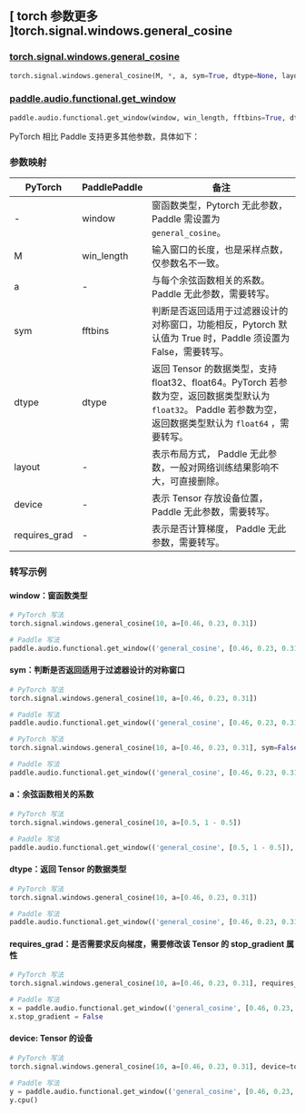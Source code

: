 ## [ torch 参数更多 ]torch.signal.windows.general_cosine
### [torch.signal.windows.general_cosine](https://pytorch.org/docs/stable/generated/torch.signal.windows.general_cosine.html)

```python
torch.signal.windows.general_cosine(M, *, a, sym=True, dtype=None, layout=torch.strided, device=None, requires_grad=False)
```

### [paddle.audio.functional.get_window](https://www.paddlepaddle.org.cn/documentation/docs/zh/2.6/api/paddle/audio/functional/get_window_cn.html#get-window)

```python
paddle.audio.functional.get_window(window, win_length, fftbins=True, dtype='float64')
```

PyTorch 相比 Paddle 支持更多其他参数，具体如下：
### 参数映射

| PyTorch       | PaddlePaddle | 备注                                                   |
| ------------- | ------------ | ------------------------------------------------------ |
| - | window |  窗函数类型，Pytorch 无此参数，Paddle 需设置为 `general_cosine`。 |
| M  | win_length            | 输入窗口的长度，也是采样点数，仅参数名不一致。 |
| a         | -           | 与每个余弦函数相关的系数。Paddle 无此参数，需要转写。|
| sym        | fftbins       | 判断是否返回适用于过滤器设计的对称窗口，功能相反，Pytorch 默认值为 True 时，Paddle 须设置为 False，需要转写。  |
| dtype        | dtype | 返回 Tensor 的数据类型，支持 float32、float64。PyTorch 若参数为空，返回数据类型默认为 `float32`。 Paddle 若参数为空，返回数据类型默认为 `float64` ，需要转写。|
| layout | -   | 表示布局方式， Paddle 无此参数，一般对网络训练结果影响不大，可直接删除。 |
| device | -   | 表示 Tensor 存放设备位置，Paddle 无此参数，需要转写。 |
| requires_grad | - | 表示是否计算梯度， Paddle 无此参数，需要转写。 |

### 转写示例

#### window：窗函数类型
```python
# PyTorch 写法
torch.signal.windows.general_cosine(10, a=[0.46, 0.23, 0.31])

# Paddle 写法
paddle.audio.functional.get_window(('general_cosine', [0.46, 0.23, 0.31]), 10, fftbins = False)
```

#### sym：判断是否返回适用于过滤器设计的对称窗口
```python
# PyTorch 写法
torch.signal.windows.general_cosine(10, a=[0.46, 0.23, 0.31])

# Paddle 写法
paddle.audio.functional.get_window(('general_cosine', [0.46, 0.23, 0.31]), 10, fftbins = False)
```

```python
# PyTorch 写法
torch.signal.windows.general_cosine(10, a=[0.46, 0.23, 0.31], sym=False)

# Paddle 写法
paddle.audio.functional.get_window(('general_cosine', [0.46, 0.23, 0.31]), 10, fftbins = True)
```

#### a：余弦函数相关的系数
```python
# PyTorch 写法
torch.signal.windows.general_cosine(10, a=[0.5, 1 - 0.5])

# Paddle 写法
paddle.audio.functional.get_window(('general_cosine', [0.5, 1 - 0.5]), 10, fftbins = False)
```

#### dtype：返回 Tensor 的数据类型
```python
# PyTorch 写法
torch.signal.windows.general_cosine(10, a=[0.46, 0.23, 0.31])

# Paddle 写法
paddle.audio.functional.get_window(('general_cosine', [0.46, 0.23, 0.31]), 10, dtype='float32', fftbins = False)
```

#### requires_grad：是否需要求反向梯度，需要修改该 Tensor 的 stop_gradient 属性
```python
# PyTorch 写法
torch.signal.windows.general_cosine(10, a=[0.46, 0.23, 0.31], requires_grad=True)

# Paddle 写法
x = paddle.audio.functional.get_window(('general_cosine', [0.46, 0.23, 0.31]), 10, fftbins = False)
x.stop_gradient = False
```

#### device: Tensor 的设备
```python
# PyTorch 写法
torch.signal.windows.general_cosine(10, a=[0.46, 0.23, 0.31], device=torch.device('cpu'))

# Paddle 写法
y = paddle.audio.functional.get_window(('general_cosine', [0.46, 0.23, 0.31]), 10, fftbins = False)
y.cpu()
```
